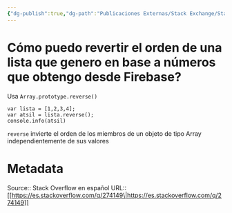 ```yaml
---
{"dg-publish":true,"dg-path":"Publicaciones Externas/Stack Exchange/Stack Overflow en español/es.stackoverflow.com-274149.md","permalink":"/publicaciones-externas/stack-exchange/stack-overflow-en-espanol/es-stackoverflow-com-274149/","title":"Cómo puedo revertir el orden de una lista que genero en base a números que obtengo desde Firebase?","hide":true,"noteIcon":"\"0\"","created":"2024-04-03T12:49:10.355-06:00","updated":"2024-04-05T16:43:55.452-06:00"}
---
```


# Cómo puedo revertir el orden de una lista que genero en base a números que obtengo desde Firebase?

Usa `Array.prototype.reverse()`

    

<!-- begin snippet: js hide: false console: true babel: false -->

<!-- language: lang-js -->

    var lista = [1,2,3,4];
    var atsil = lista.reverse();
    console.info(atsil)

<!-- end snippet -->

`reverse` invierte el orden de los miembros de un objeto de tipo Array independientemente de sus valores

# Metadata
Source:: Stack Overflow en español
URL:: [[https://es.stackoverflow.com/q/274149\|https://es.stackoverflow.com/q/274149]]

